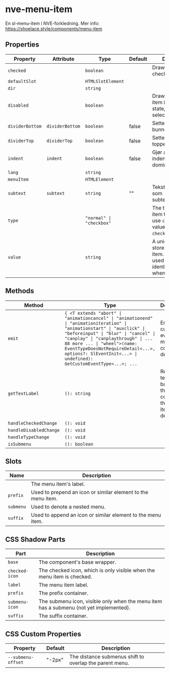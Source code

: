 # nve-menu-item

En sl-menu-item i NVE-forkledning.
Mer info: https://shoelace.style/components/menu-item

## Properties

| Property        | Attribute       | Type                     | Default | Description                                      |
|-----------------|-----------------|--------------------------|---------|--------------------------------------------------|
| `checked`       |                 | `boolean`                |         | Draws the item in a checked state.               |
| `defaultSlot`   |                 | `HTMLSlotElement`        |         |                                                  |
| `dir`           |                 | `string`                 |         |                                                  |
| `disabled`      |                 | `boolean`                |         | Draws the menu item in a disabled state, preventing selection. |
| `dividerBottom` | `dividerBottom` | `boolean`                | false   | Setter en divider på bunnen av item.             |
| `dividerTop`    | `dividerTop`    | `boolean`                | false   | Setter en divider på toppen av item.             |
| `indent`        | `indent`        | `boolean`                | false   | Gjør at teksten blir indent og mindre dominant farge |
| `lang`          |                 | `string`                 |         |                                                  |
| `menuItem`      |                 | `HTMLElement`            |         |                                                  |
| `subtext`       | `subtext`       | `string`                 | ""      | Tekst som vises som subtext(undertekst).         |
| `type`          |                 | `"normal" \| "checkbox"` |         | The type of menu item to render. To use `checked`, this value must be set to `checkbox`. |
| `value`         |                 | `string`                 |         | A unique value to store in the menu item. This can be used as a way to identify menu items when selected. |

## Methods

| Method                 | Type                                             | Description                                      |
|------------------------|--------------------------------------------------|--------------------------------------------------|
| `emit`                 | `{ <T extends "abort" \| "animationcancel" \| "animationend" \| "animationiteration" \| "animationstart" \| "auxclick" \| "beforeinput" \| "blur" \| "cancel" \| "canplay" \| "canplaythrough" \| ... 88 more ... \| "wheel">(name: EventTypeDoesNotRequireDetail<...>, options?: SlEventInit<...> \| undefined): GetCustomEventType<...>; ...` | Emits a custom event with more convenient defaults. |
| `getTextLabel`         | `(): string`                                     | Returns a text label based on the contents of the menu item's default slot. |
| `handleCheckedChange`  | `(): void`                                       |                                                  |
| `handleDisabledChange` | `(): void`                                       |                                                  |
| `handleTypeChange`     | `(): void`                                       |                                                  |
| `isSubmenu`            | `(): boolean`                                    |                                                  |

## Slots

| Name      | Description                                      |
|-----------|--------------------------------------------------|
|           | The menu item's label.                           |
| `prefix`  | Used to prepend an icon or similar element to the menu item. |
| `submenu` | Used to denote a nested menu.                    |
| `suffix`  | Used to append an icon or similar element to the menu item. |

## CSS Shadow Parts

| Part           | Description                                      |
|----------------|--------------------------------------------------|
| `base`         | The component's base wrapper.                    |
| `checked-icon` | The checked icon, which is only visible when the menu item is checked. |
| `label`        | The menu item label.                             |
| `prefix`       | The prefix container.                            |
| `submenu-icon` | The submenu icon, visible only when the menu item has a submenu (not yet implemented). |
| `suffix`       | The suffix container.                            |

## CSS Custom Properties

| Property           | Default | Description                                      |
|--------------------|---------|--------------------------------------------------|
| `--submenu-offset` | "-2px"  | The distance submenus shift to overlap the parent menu. |
